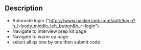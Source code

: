 ## Description

* Automate login ("https://www.hackerrank.com/auth/login?h_l=body_middle_left_button&h_r=login")
* Navigate to interview prep kit page
* Navigate to warm up page
* select all qs one by one then submit code 
